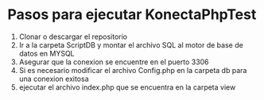 # Pasos para ejecutar KonectaPhpTest

1. Clonar o descargar el repositorio 
2. Ir a la carpeta ScriptDB y montar el archivo SQL al motor de base de datos en MYSQL
3. Asegurar que la conexion se encuentre en el puerto 3306
4. Si es necesario modificar el archivo Config.php en la carpeta db para una conexion exitosa
5. ejecutar el archivo index.php que se encuentra en la carpeta view